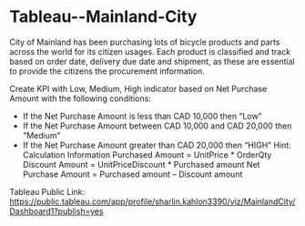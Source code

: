 # Tableau--Mainland-City
City of Mainland has been purchasing lots of bicycle products and parts across the world for its citizen usages. Each product is classified and track based on order date, delivery due date and shipment, as these are essential to provide the citizens the procurement information.

Create KPI with Low, Medium, High indicator based on Net Purchase Amount with the following conditions:
- If the Net Purchase Amount is less than CAD 10,000 then “Low”
- If the Net Purchase Amount between CAD 10,000 and CAD 20,000 then “Medium”
- If the Net Purchase Amount greater than CAD 20,000 then “HIGH”
Hint:
Calculation Information
Purchased Amount = UnitPrice * OrderQty
Discount Amount = UnitPriceDiscount * Purchased amount
Net Purchase Amount = Purchased amount – Discount amount

Tableau Public Link: https://public.tableau.com/app/profile/sharlin.kahlon3390/viz/MainlandCity/Dashboard1?publish=yes
